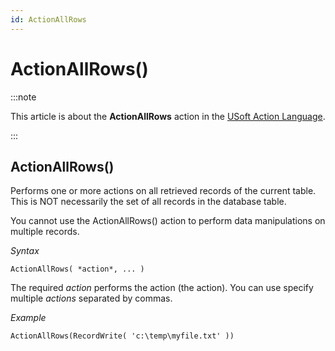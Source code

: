 ```yaml
---
id: ActionAllRows
---
```


# ActionAllRows()




:::note

This article is about the **ActionAllRows** action in the [USoft Action Language](/Task_flow/Action_Language_reference/USoft_Action_Language.md).

:::

## **ActionAllRows()**

Performs one or more actions on all retrieved records of the current table. This is NOT necessarily the set of all records in the database table.

You cannot use the ActionAllRows() action to perform data manipulations on multiple records.

*Syntax*

```
ActionAllRows( *action*, ... )
```

The required *action* performs the action (the action). You can use specify multiple *actions* separated by commas.

*Example*

```
ActionAllRows(RecordWrite( 'c:\temp\myfile.txt' ))
```

 